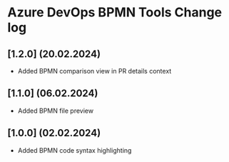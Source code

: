 # Azure DevOps BPMN Tools Change log

## [1.2.0] (20.02.2024)
* Added BPMN comparison view in PR details context

## [1.1.0] (06.02.2024)
* Added BPMN file preview

## [1.0.0] (02.02.2024)
* Added BPMN code syntax highlighting